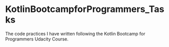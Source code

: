 # KotlinBootcampforProgrammers_Tasks
The code practices I have written following the Kotlin Bootcamp for Programmers Udacity Course.
